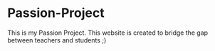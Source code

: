 # Passion-Project
This is my Passion Project. This website is created to bridge the gap between teachers and students ;)
